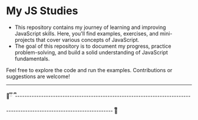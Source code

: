 # My JS Studies

- This repository contains my journey of learning and improving JavaScript skills. Here, you'll find examples, exercises, and mini-projects that cover various concepts of JavaScript.
- The goal of this repository is to document my progress, practice problem-solving, and build a solid understanding of JavaScript fundamentals.

Feel free to explore the code and run the examples. Contributions or suggestions are welcome!

---
🧸ྀི ྀི -----------------------------------------------------------------------------------------------------------------------   ྀི🧸
